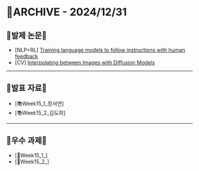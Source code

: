 # 📁ARCHIVE - 2024/12/31

## 💚발제 논문💚  
- [NLP+RL] [Training language models to follow instructions with human feedback](https://arxiv.org/pdf/2203.02155)
- [CV] [Interpolating between Images with Diffusion Models](https://arxiv.org/pdf/2307.12560)
---

## 💚발표 자료💚
- [📚Week15_1_장서연]
- [📚Week15_2_김도희]


---

## 💚우수 과제💚
- [🌟Week15_1_]
- [🌟Week15_2_]
